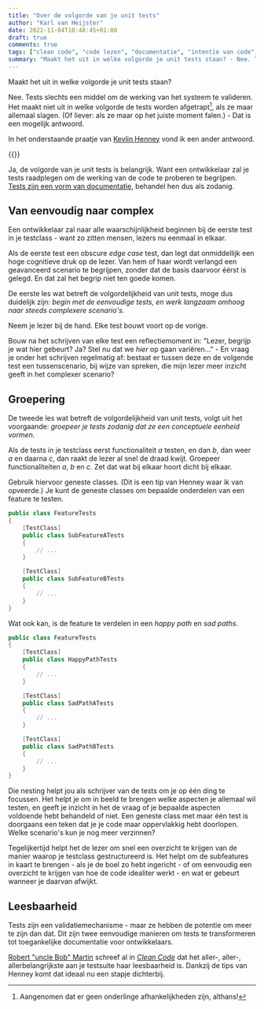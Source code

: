 ```yaml
---
title: "Over de volgorde van je unit tests"
author: "Karl van Heijster"
date: 2022-11-04T10:48:45+01:00
draft: true
comments: true
tags: ["clean code", "code lezen", "documentatie", "intentie van code", "testen", "unit tests"]
summary: "Maakt het uit in welke volgorde je unit tests staan? - Nee. Tests slechts een middel om de werking van het systeem te valideren. Het maakt niet uit in welke volgorde de tests worden afgetrapt, als ze maar allemaal slagen. (Of liever: als ze maar op het juiste moment falen.) Dat is een mogelijk antwoord. - In een praatje van Kevlin Henney vond ik een ander antwoord."
---
```


Maakt het uit in welke volgorde je unit tests staan? 


Nee. Tests slechts een middel om de werking van het systeem te valideren. Het maakt niet uit in welke volgorde de tests worden afgetrapt[^1], als ze maar allemaal slagen. (Of liever: als ze maar op het juiste moment falen.) - Dat is een mogelijk antwoord.


In het onderstaande praatje van [Kevlin Henney](http://kevlin.tel/) vond ik een ander antwoord.


{{<youtube id="MWsk1h8pv2Q" title="Structure and Interpretation of Test Cases • Kevlin Henney • GOTO 2022" >}}
<br>


Ja, de volgorde van je unit tests is belangrijk. Want een ontwikkelaar zal je tests raadplegen om de werking van de code te proberen te begrijpen. [Tests zijn een vorm van documentatie](/blog/22/09/tests-als-documentatie/), behandel hen dus als zodanig.


## Van eenvoudig naar complex


Een ontwikkelaar zal naar alle waarschijnlijkheid beginnen bij de eerste test in je testclass - want zo zitten mensen, lezers nu eenmaal in elkaar. 


Als de eerste test een obscure *edge case* test, dan legt dat onmiddellijk een hoge cognitieve druk op de lezer. Van hem of haar wordt verlangd een geavanceerd scenario te begrijpen, zonder dat de basis daarvoor éérst is gelegd. En dat zal het begrip niet ten goede komen.


De eerste les wat betreft de volgordelijkheid van unit tests, moge dus duidelijk zijn: *begin met de eenvoudige tests, en werk langzaam omhoog naar steeds complexere scenario's.* 


Neem je lezer bij de hand. Elke test bouwt voort op de vorige.


Bouw na het schrijven van elke test een reflectiemoment in: "Lezer, begrijp je wat hier gebeurt? Ja? Stel nu dat we *hier* op gaan variëren..." - En vraag je onder het schrijven regelmatig af: bestaat er tussen deze en de volgende test een tussenscenario, bij wijze van spreken, die mijn lezer meer inzicht geeft in het complexer scenario?


## Groepering


De tweede les wat betreft de volgordelijkheid van unit tests, volgt uit het voorgaande: *groepeer je tests zodanig dat ze een conceptuele eenheid vormen.*


Als de tests in je testclass eerst functionaliteit *a* testen, en dan *b*, dan weer *a* en daarna *c*, dan raakt de lezer al snel de draad kwijt. Groepeer functionaliteiten *a*, *b* en *c*. Zet dat wat bij elkaar hoort dicht bij elkaar.


Gebruik hiervoor geneste classes. (Dit is een tip van Henney waar ik van opveerde.) Je kunt de geneste classes om bepaalde onderdelen van een feature te testen. 


```cs
public class FeatureTests
{
    [TestClass]
    public class SubFeatureATests
    {
        // ...
    }

    [TestClass]
    public class SubFeatureBTests
    {
        // ...
    }
}
```


Wat ook kan, is de feature te verdelen in een *happy path* en *sad paths*. 


```cs
public class FeatureTests
{
    [TestClass]
    public class HappyPathTests
    {
        // ...
    }

    [TestClass]
    public class SadPathATests
    {
        // ...
    }

    [TestClass]
    public class SadPathBTests 
    {
        // ...
    }
}
```


Die nesting helpt jou als schrijver van de tests om je op één ding te focussen. Het helpt je om in beeld te brengen welke aspecten je allemaal wil testen, en geeft je inzicht in het de vraag of je bepaalde aspecten voldoende hebt behandeld of niet. Een geneste class met maar één test is doorgaans een teken dat je je code maar oppervlakkig hebt doorlopen. Welke scenario's kun je nog meer verzinnen?


Tegelijkertijd helpt het de lezer om snel een overzicht te krijgen van de manier waarop je testclass gestructureerd is. Het helpt om de subfeatures in kaart te brengen - als je de boel zo hebt ingericht - of om eenvoudig een overzicht te krijgen van hoe de code idealiter werkt - en wat er gebeurt wanneer je daarvan afwijkt.


## Leesbaarheid


Tests zijn een validatiemechanisme - maar ze hebben de potentie om meer te zijn dan dat. Dit zijn twee eenvoudige manieren om tests te transformeren tot toegankelijke documentatie voor ontwikkelaars.


[Robert "uncle Bob" Martin](http://cleancoder.com/products) schreef al in [*Clean Code*](https://www.oreilly.com/library/view/clean-code-a/9780136083238/) dat het aller-, aller-, allerbelangrijkste aan je testsuite haar leesbaarheid is. Dankzij de tips van Henney komt dat ideaal nu een stapje dichterbij.


[^1]: Aangenomen dat er geen onderlinge afhankelijkheden zijn, althans!
